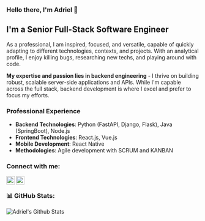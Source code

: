 ### Hello there, I'm Adriel 👋

## I'm a Senior Full-Stack Software Engineer

As a professional, I am inspired, focused, and versatile, capable of quickly adapting to different technologies, contexts, and projects. With an analytical profile, I enjoy killing bugs, researching new techs, and playing around with code.

**My expertise and passion lies in backend engineering** - I thrive on building robust, scalable server-side applications and APIs. While I'm capable across the full stack, backend development is where I excel and prefer to focus my efforts.

### Professional Experience

- **Backend Technologies**: Python (FastAPI, Django, Flask), Java (SpringBoot), Node.js
- **Frontend Technologies**: React.js, Vue.js
- **Mobile Development**: React Native
- **Methodologies**: Agile development with SCRUM and KANBAN

### Connect with me:

[<img align="left" alt="LinkedIn" width="22px" src="https://cdn.jsdelivr.net/npm/simple-icons@v3/icons/linkedin.svg" />][linkedin]
[<img align="left" alt="Instagram" width="22px" src="https://cdn.jsdelivr.net/npm/simple-icons@v3/icons/instagram.svg" />][instagram]

<br />

### 📊 GitHub Stats:

<img align="left" alt="Adriel's Github Stats" src="https://github-readme-stats.vercel.app/api?username=AdrielHigor&show_icons=true&hide_border=true" />

[instagram]: https://instagram.com/adrielhigor/
[linkedin]: https://linkedin.com/in/adriel-higor-b987a21a8

